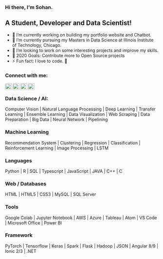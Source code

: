 ### Hi there, I'm Sohan.

## A Student, Developer and Data Scientist!

- 🔭 I’m currently working on building my portfolio website and Chatbot.
- 🌱 I’m currently pursuing my Masters in Data Science at Illinois Institute of Technology, Chicago.
- 👯 I’m looking to work on some interesting projects and improve my skills.
- 🥅 2020 Goals: Contribute more to Open Source projects
- ⚡ Fun fact: I love to code. 🤣

### Connect with me:

[<img align="left" alt="Gmail" width="22px" src="https://cdn.jsdelivr.net/npm/simple-icons@v3/icons/gmail.svg" />][gmail]
[<img align="left" alt="LinkedIn" width="22px" src="https://cdn.jsdelivr.net/npm/simple-icons@v3/icons/linkedin.svg" />][linkedin]
[<img align="left" alt="Twitter" width="22px" src="https://cdn.jsdelivr.net/npm/simple-icons@v3/icons/twitter.svg" />][twitter]
[<img align="left" alt="Kaggle" width="22px" src="https://cdn.jsdelivr.net/npm/simple-icons@v3/icons/kaggle.svg" />][kaggle]

<br />

### Data Science / AI:

Computer Vision | Natural Language Processing | Deep Learning | Transfer Learning | Ensemble Learning | Data Visualization |
Web Scraping | Data Preparation | Big Data | Neural Network | Pipelining

### Machine Learning
Recommendation System | Clustering | Regression | Classification | Reinforcement Learning | Image Processing | LSTM

### Languages
Python | R | SQL | Typescript | JavaScript | JAVA | C++ | C

### Web / Databases
HTML | HTML5 | CSS3 | MySQL | SQL Server

### Tools
Google Colab | Jupyter Notebook | AWS | Azure | Tableau | Atom | VS Code | Microsoft Office | Power BI

### Framework
PyTorch | Tensorflow | Keras | Spark | Flask | Hadoop | JSON | Angular 8/9 | Ionic 2/3 | .NET

<br />
<br />




[website]: https://puthran.sohan.tech
[twitter]: https://twitter.com/puthran_sohan
[linkedin]: https://www.linkedin.com/in/sohansputhran
[kaggle]: https://www.kaggle.com/sohansp
[gmail]: mailto:sputhran@hawk.iit.edu
